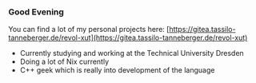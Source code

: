 ### Good Evening

You can find a lot of my personal projects here: [https://gitea.tassilo-tanneberger.de/revol-xut](https://gitea.tassilo-tanneberger.de/revol-xut)

- Currently studying and working at the Technical University Dresden
- Doing a lot of Nix currently 
- C++ geek which is really into development of the language

